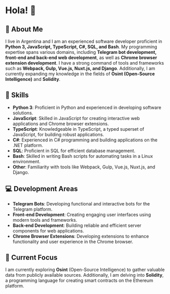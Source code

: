 # Hola! 👋

## 🌟 About Me
I live in Argentina and I am an experienced software developer proficient in **Python 3, JavaScript, TypeScript, C#, SQL, and Bash**. My programming expertise spans various domains, including **Telegram bot development, front-end and back-end web development**, as well as **Chrome browser extension development**. I have a strong command of tools and frameworks such as **Webpack, Gulp, Vue.js, Nuxt.js, and Django**. Additionally, I am currently expanding my knowledge in the fields of **Osint (Open-Source Intelligence)** and **Solidity**.

## 🚀 Skills
- **Python 3**: Proficient in Python and experienced in developing software solutions.
- **JavaScript**: Skilled in JavaScript for creating interactive web applications and Chrome browser extensions.
- **TypeScript**: Knowledgeable in TypeScript, a typed superset of JavaScript, for building robust applications.
- **C#**: Experienced in C# programming and building applications on the .NET platform.
- **SQL**: Proficient in SQL for efficient database management.
- **Bash**: Skilled in writing Bash scripts for automating tasks in a Linux environment.
- **Other**: Familiarity with tools like Webpack, Gulp, Vue.js, Nuxt.js, and Django.

## 💻 Development Areas
- **Telegram Bots**: Developing functional and interactive bots for the Telegram platform.
- **Front-end Development**: Creating engaging user interfaces using modern tools and frameworks.
- **Back-end Development**: Building reliable and efficient server components for web applications.
- **Chrome Browser Extensions**: Developing extensions to enhance functionality and user experience in the Chrome browser.

## 🎯 Current Focus
I am currently exploring **Osint** (Open-Source Intelligence) to gather valuable data from publicly available sources. Additionally, I am delving into **Solidity**, a programming language for creating smart contracts on the Ethereum platform.
